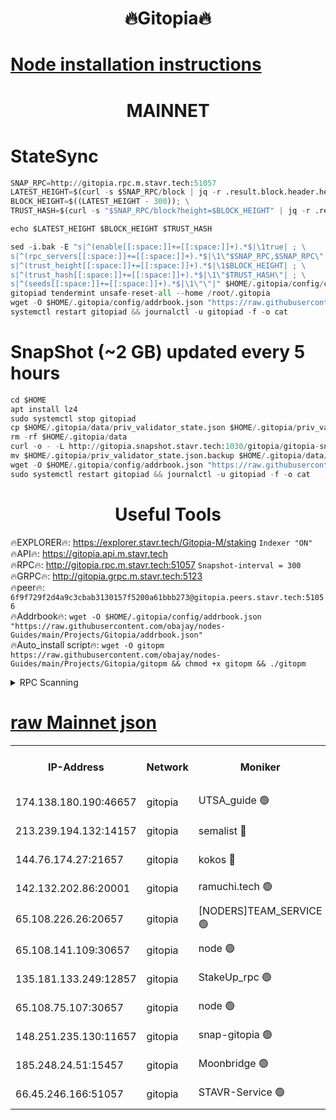 <h1 align="center"> 🔥Gitopia🔥</h1>

[Node installation instructions](https://github.com/obajay/nodes-Guides/tree/main/Projects/Gitopia)
=

<h1 align="center"> MAINNET</h1>

# StateSync
```python
SNAP_RPC=http://gitopia.rpc.m.stavr.tech:51057
LATEST_HEIGHT=$(curl -s $SNAP_RPC/block | jq -r .result.block.header.height); \
BLOCK_HEIGHT=$((LATEST_HEIGHT - 300)); \
TRUST_HASH=$(curl -s "$SNAP_RPC/block?height=$BLOCK_HEIGHT" | jq -r .result.block_id.hash)

echo $LATEST_HEIGHT $BLOCK_HEIGHT $TRUST_HASH

sed -i.bak -E "s|^(enable[[:space:]]+=[[:space:]]+).*$|\1true| ; \
s|^(rpc_servers[[:space:]]+=[[:space:]]+).*$|\1\"$SNAP_RPC,$SNAP_RPC\"| ; \
s|^(trust_height[[:space:]]+=[[:space:]]+).*$|\1$BLOCK_HEIGHT| ; \
s|^(trust_hash[[:space:]]+=[[:space:]]+).*$|\1\"$TRUST_HASH\"| ; \
s|^(seeds[[:space:]]+=[[:space:]]+).*$|\1\"\"|" $HOME/.gitopia/config/config.toml
gitopiad tendermint unsafe-reset-all --home /root/.gitopia
wget -O $HOME/.gitopia/config/addrbook.json "https://raw.githubusercontent.com/obajay/nodes-Guides/main/Projects/Gitopia/addrbook.json"
systemctl restart gitopiad && journalctl -u gitopiad -f -o cat
```
# SnapShot (~2 GB) updated every 5 hours
```python
cd $HOME
apt install lz4
sudo systemctl stop gitopiad
cp $HOME/.gitopia/data/priv_validator_state.json $HOME/.gitopia/priv_validator_state.json.backup
rm -rf $HOME/.gitopia/data
curl -o - -L http://gitopia.snapshot.stavr.tech:1030/gitopia/gitopia-snap.tar.lz4 | lz4 -c -d - | tar -x -C $HOME/.gitopia --strip-components 2
mv $HOME/.gitopia/priv_validator_state.json.backup $HOME/.gitopia/data/priv_validator_state.json
wget -O $HOME/.gitopia/config/addrbook.json "https://raw.githubusercontent.com/obajay/nodes-Guides/main/Projects/Gitopia/addrbook.json"
sudo systemctl restart gitopiad && journalctl -u gitopiad -f -o cat
```
 <h1 align="center"> Useful Tools</h1>

🔥EXPLORER🔥:      https://explorer.stavr.tech/Gitopia-M/staking  `Indexer "ON"` \
🔥API🔥: 			 		 https://gitopia.api.m.stavr.tech \
🔥RPC🔥:           http://gitopia.rpc.m.stavr.tech:51057              `Snapshot-interval = 300` \
🔥GRPC🔥:          http://gitopia.grpc.m.stavr.tech:5123 \
🔥peer🔥:					 `6f9f729f2d4a9c3cbab3130157f5200a61bbb273@gitopia.peers.stavr.tech:51056` \
🔥Addrbook🔥:    ```wget -O $HOME/.gitopia/config/addrbook.json "https://raw.githubusercontent.com/obajay/nodes-Guides/main/Projects/Gitopia/addrbook.json"``` \
🔥Auto_install script🔥: ```wget -O gitopm https://raw.githubusercontent.com/obajay/nodes-Guides/main/Projects/Gitopia/gitopm && chmod +x gitopm && ./gitopm```


<details>
<summary>RPC Scanning</summary>

<h2 align="center"> We scan nodes in real time every 4 hours. And we provide the final result of RPC endpoints.
We cannot influence the operation of these nodes in any way. </h2>


```python
If Voting Power is higher than 0 --> then the Node is a validator of the network and may be subject to attack and be a potential threat to the chain.
```
```python
We marked such validators with a red symbol
```

</details>

[raw Mainnet json](https://rpc-check.gitopm.stavr.tech/gitopm/rpc-gitopm-result.json)
=

<table><tr><th>IP-Address</th><th>Network</th><th>Moniker</th><th>Latest Block Height</th><th>Earliest Block Height</th><th>Catching Up</th><th>Voting Power</th><th>Scan Time</th></tr><tr><td>174.138.180.190:46657</td><td>gitopia</td><td>UTSA_guide 🟢</td><td>10148310</td><td>6071990</td><td>False</td><td>0</td><td>2023-12-05T01:59:50.547842034UTC</td></tr><tr><td>213.239.194.132:14157</td><td>gitopia</td><td>semalist 🔴</td><td>10148328</td><td>6071990</td><td>False</td><td>429115</td><td>2023-12-05T02:00:09.868376278UTC</td></tr><tr><td>144.76.174.27:21657</td><td>gitopia</td><td>kokos 🔴</td><td>10148332</td><td>6071990</td><td>False</td><td>936373</td><td>2023-12-05T02:00:20.191360159UTC</td></tr><tr><td>142.132.202.86:20001</td><td>gitopia</td><td>ramuchi.tech 🟢</td><td>10148332</td><td>6548337</td><td>False</td><td>0</td><td>2023-12-05T02:00:19.426886382UTC</td></tr><tr><td>65.108.226.26:20657</td><td>gitopia</td><td>[NODERS]TEAM_SERVICE 🟢</td><td>10148342</td><td>6846001</td><td>False</td><td>0</td><td>2023-12-05T02:00:37.486527832UTC</td></tr><tr><td>65.108.141.109:30657</td><td>gitopia</td><td>node 🟢</td><td>10148332</td><td>6931333</td><td>False</td><td>0</td><td>2023-12-05T02:00:18.774767853UTC</td></tr><tr><td>135.181.133.249:12857</td><td>gitopia</td><td>StakeUp_rpc 🟢</td><td>10148332</td><td>8010001</td><td>False</td><td>0</td><td>2023-12-05T02:00:19.856290716UTC</td></tr><tr><td>65.108.75.107:30657</td><td>gitopia</td><td>node 🟢</td><td>10148338</td><td>8802845</td><td>False</td><td>0</td><td>2023-12-05T02:00:30.895275211UTC</td></tr><tr><td>148.251.235.130:11657</td><td>gitopia</td><td>snap-gitopia 🟢</td><td>10148332</td><td>9516001</td><td>False</td><td>0</td><td>2023-12-05T02:00:19.141468172UTC</td></tr><tr><td>185.248.24.51:15457</td><td>gitopia</td><td>Moonbridge 🟢</td><td>10148329</td><td>9781501</td><td>False</td><td>0</td><td>2023-12-05T02:00:10.199785931UTC</td></tr><tr><td>66.45.246.166:51057</td><td>gitopia</td><td>STAVR-Service 🟢</td><td>10148322</td><td>10131001</td><td>False</td><td>0</td><td>2023-12-05T01:59:59.288486568UTC</td></tr></table>
